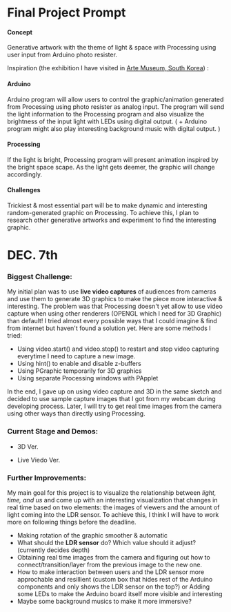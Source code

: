 # Final Project Prompt

#### Concept
Generative artwork with the theme of light & space with Processing using user input from Arduino photo resister.

Inspiration (the exhibition I have visited in [Arte Museum, South Korea](https://artemuseum.com/)) :


#### Arduino
Arduino program will allow users to control the graphic/animation generated from Processing using photo resister as analog input. The program will send the light information to the Processing program and also visualize the brightness of the input light with LEDs using digital output. ( + Arduino program might also play interesting background music with digital output. )

#### Processing
If the light is bright, Processing program will present animation inspired by the bright space scape. As the light gets deemer, the graphic will change accordingly.

#### Challenges
Trickiest & most essential part will be to make dynamic and interesting random-generated graphic on Processing. To achieve this, I plan to research other generative artworks and experiment to find the interesting graphic.


# DEC. 7th
### Biggest Challenge:
My initial plan was to use **live video captures** of audiences from cameras and use them to generate 3D graphics to make the piece more interactive & interesting. The problem was that Processing doesn't yet allow to use video capture when using other renderers (OPENGL which I need for 3D Graphic) than default! I tried almost every possible ways that I could imagine & find from internet but haven't found a solution yet. Here are some methods I tried:
- Using video.start() and video.stop() to restart and stop video capturing everytime I need to capture a new image.
- Using hint() to enable and disable z-buffers
- Using PGraphic temporarily for 3D graphics
- Using separate Processing windows with PApplet

In the end, I gave up on using video capture and 3D in the same sketch and decided to use sample capture images that I got from my webcam during developing process. Later, I will try to get real time images from the camera using other ways than directly using Processing.

### Current Stage and Demos:
- 3D Ver.


- Live Viedo Ver.



### Further Improvements:
My main goal for this project is to visualize the relationship between *light, time, and us* and come up with an interesting visualization that changes in real time based on two elements: the images of viewers and the amount of light coming into the LDR sensor. To achieve this, I think I will have to work more on following things before the deadline.
- Making rotation of the graphic smoother & automatic
- What should the **LDR sensor** do? Which value should it adjust? (currently decides depth)
- Obtaining real time images from the camera and figuring out how to connect/transition/layer from the previous image to the new one.
- How to make interaction between users and the LDR sensor more approchable and resillient (custom box that hides rest of the Arduino components and only shows the LDR sensor on the top?) or Adding some LEDs to make the Arduino board itself more visible and interesting
- Maybe some background musics to make it more immersive?

